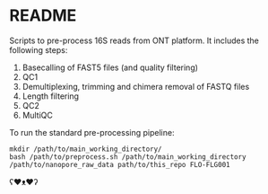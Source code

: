 # README

Scripts to pre-process 16S reads from ONT platform.
It includes the following steps:

1. Basecalling of FAST5 files (and quality filtering)
1. QC1
1. Demultiplexing, trimming and chimera removal of FASTQ files
1. Length filtering
1. QC2
1. MultiQC


To run the standard pre-processing pipeline:

```
mkdir /path/to/main_working_directory/
bash /path/to/preprocess.sh /path/to/main_working_directory /path/to/nanopore_raw_data path/to/this_repo FLO-FLG001
```



ʕ♥ᴥ♥ʔ
